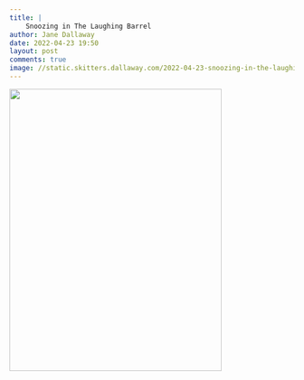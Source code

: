 ```yaml
---
title: |
    Snoozing in The Laughing Barrel
author: Jane Dallaway
date: 2022-04-23 19:50
layout: post
comments: true
image: //static.skitters.dallaway.com/2022-04-23-snoozing-in-the-laughing-barrel-fullsize-0.jpeg
---
```


<a href="//static.skitters.dallaway.com/2022-04-23-snoozing-in-the-laughing-barrel-fullsize-0.jpeg"><img src="//static.skitters.dallaway.com/2022-04-23-snoozing-in-the-laughing-barrel-thumb-0.jpeg" width="375" height="500"></a>



